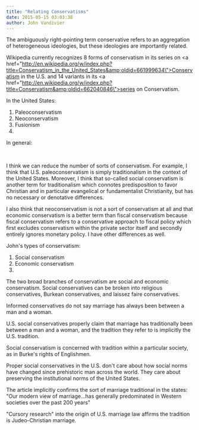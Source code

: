 ```yaml
---
title: "Relating Conservatisms"
date: 2015-05-15 03:03:38
author: John Vandivier
---
```




The ambiguously right-pointing term conservative refers to an aggregation of heterogeneous ideologies, but these ideologies are importantly related.

Wikipedia currently recognizes 8 forms of conservatism in its series on <a href=\"http://en.wikipedia.org/w/index.php?title=Conservatism_in_the_United_States&amp;oldid=661999634\">Conservatism in the U.S.</a> and 14 variants in its <a href=\"http://en.wikipedia.org/w/index.php?title=Conservatism&amp;oldid=662040846\">series on Conservatism</a>.

In the United States:
<ol>
	<li>Paleoconservatism</li>
	<li>Neoconservatism</li>
	<li>Fusionism</li>
	<li></li>
</ol>
In general:

&nbsp;

I think we can reduce the number of sorts of conservatism. For example, I think that U.S. paleoconservatism is simply traditionalism in the context of the United States. Moreover, I think that so-called social conservatism is another term for traditionalism which connotes predisposition to favor Christian and in particular evangelical or fundamentalist Christianity, but has no necessary or denotative differences.

I also think that neoconservatism is not a sort of conservatism at all and that economic conservatism is a better term than fiscal conservatism because fiscal conservatism refers to a conservative approach to fiscal policy which first excludes conservatism within the private sector itself and secondly entirely ignores monetary policy. I have other differences as well.

John's types of conservatism:
<ol>
	<li>Social conservatism</li>
	<li>Economic conservatism</li>
	<li></li>
</ol>
The two broad branches of conservatism are social and economic conservatism. Social conservatives can be broken into religious conservatives, Burkean conservatives, and laissez faire conservatives.

Informed conservatives do not say marriage has always been between a man and a woman.

U.S. social conservatives properly claim that marriage has traditionally been between a man and a woman, and the tradition they refer to is implicitly the U.S. tradition.

Social conservatism is concerned with tradition within a particular society, as in Burke's rights of Englishmen.

Proper social conservatives in the U.S. don't care about how social norms have changed since prehistoric man across the world. They care about preserving the institutional norms of the United States.

The article implicitly confirms the sort of marriage traditional in the states:
\"Our modern view of marriage...has generally predominated in Western societies over the past 200 years\"

\"Cursory research\" into the origin of U.S. marriage law affirms the tradition is Judeo-Christian marriage.